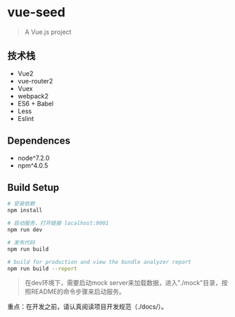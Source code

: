 # vue-seed

> A Vue.js project

## 技术栈

- Vue2
- vue-router2
- Vuex
- webpack2
- ES6 + Babel
- Less
- Eslint

## Dependences

- node^7.2.0
- npm^4.0.5

## Build Setup

``` bash
# 安装依赖
npm install

# 启动服务，打开链接 localhost:9001
npm run dev

# 发布代码
npm run build

# build for production and view the bundle analyzer report
npm run build --report
```

> 在dev环境下，需要启动mock server来加载数据，进入"./mock"目录，按照README的命令步骤来启动服务。

重点：在开发之前，请认真阅读项目开发规范（./docs/）。
